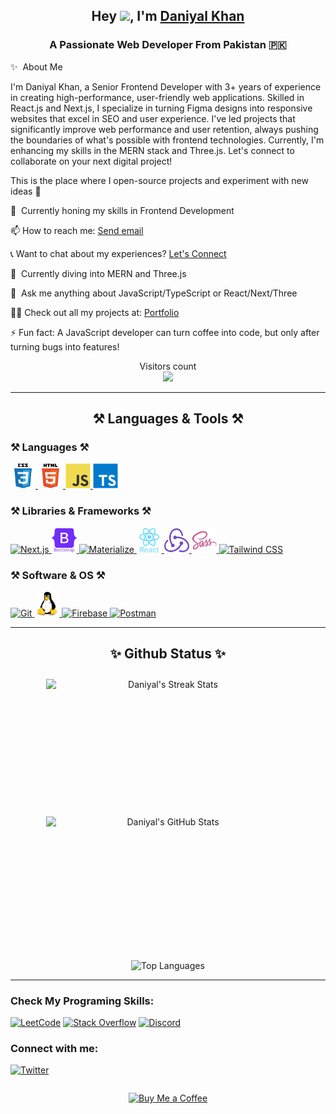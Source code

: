 <h2 align="center">Hey <img src="https://media.giphy.com/media/hvRJCLFzcasrR4ia7z/giphy.gif" width="30px">, I'm <a href="https://portfolio-brown-beta-22.vercel.app/">Daniyal Khan</a></h2>

<h3 align="center">A Passionate Web Developer From Pakistan 🇵🇰</h3>
✨&nbsp; About Me

I'm Daniyal Khan, a Senior Frontend Developer with 3+ years of experience in creating high-performance, user-friendly web applications. Skilled in React.js and Next.js, I specialize in turning Figma designs into responsive websites that excel in SEO and user experience. I've led projects that significantly improve web performance and user retention, always pushing the boundaries of what's possible with frontend technologies. Currently, I'm enhancing my skills in the MERN stack and Three.js. Let's connect to collaborate on your next digital project!

This is the place where I open-source projects and experiment with new ideas :rofl: <br />

🌟  Currently honing my skills in Frontend Development

📫 How to reach me: <a href="mailto:d4n.kh4n@gmail.com">Send email</a>

📞 Want to chat about my experiences? <a href="https://calendly.com/daniyal-khan0520/30min" target="blank">Let's Connect</a>

🌱  Currently diving into MERN and Three.js

💬  Ask me anything about JavaScript/TypeScript or React/Next/Three

👨‍💻 Check out all my projects at: <a href="https://portfolio-brown-beta-22.vercel.app/project" target="blank">Portfolio</a>

⚡ Fun fact: A JavaScript developer can turn coffee into code, but only after turning bugs into features!

<p align="center"> 
  Visitors count<br>
  <img src="https://profile-counter.glitch.me/daniits/count.svg" />
</p>

<hr/>
<h2 align="center">⚒️ Languages & Tools ⚒️</h2>
<h3 align="left">⚒️ Languages ⚒️</h3>
<p align="left"> 
  <a href="https://www.w3schools.com/css/" target="_blank" rel="noreferrer"> 
    <img src="https://raw.githubusercontent.com/devicons/devicon/master/icons/css3/css3-original-wordmark.svg" alt="CSS3" width="40" height="40"/> 
  </a> 
  <a href="https://www.w3.org/html/" target="_blank" rel="noreferrer"> 
    <img src="https://raw.githubusercontent.com/devicons/devicon/master/icons/html5/html5-original-wordmark.svg" alt="HTML5" width="40" height="40"/> 
  </a> 
  <a href="https://developer.mozilla.org/en-US/docs/Web/JavaScript" target="_blank" rel="noreferrer"> 
    <img src="https://raw.githubusercontent.com/devicons/devicon/master/icons/javascript/javascript-original.svg" alt="JavaScript" width="40" height="40"/> 
  </a> 
  <a href="https://www.typescriptlang.org/" target="_blank" rel="noreferrer"> 
    <img src="https://raw.githubusercontent.com/devicons/devicon/master/icons/typescript/typescript-original.svg" alt="TypeScript" width="40" height="40"/> 
  </a> 
</p>

<h3 align="left">⚒️ Libraries & Frameworks ⚒️</h3>
<p align="left">  
  <a href="https://nextjs.org/" target="_blank" rel="noreferrer"> 
    <img src="https://cdn.worldvectorlogo.com/logos/nextjs-2.svg" alt="Next.js" width="40" height="40"/> 
  </a>
  <a href="https://getbootstrap.com" target="_blank" rel="noreferrer"> 
    <img src="https://raw.githubusercontent.com/devicons/devicon/master/icons/bootstrap/bootstrap-plain-wordmark.svg" alt="Bootstrap" width="40" height="40"/> 
  </a> 
  <a href="https://materializecss.com/" target="_blank" rel="noreferrer"> 
    <img src="https://raw.githubusercontent.com/prplx/svg-logos/5585531d45d294869c4eaab4d7cf2e9c167710a9/svg/materialize.svg" alt="Materialize" width="40" height="40"/> 
  </a> 
  <a href="https://reactjs.org/" target="_blank" rel="noreferrer"> 
    <img src="https://raw.githubusercontent.com/devicons/devicon/master/icons/react/react-original-wordmark.svg" alt="React" width="40" height="40"/> 
  </a> 
  <a href="https://redux.js.org" target="_blank" rel="noreferrer"> 
    <img src="https://raw.githubusercontent.com/devicons/devicon/master/icons/redux/redux-original.svg" alt="Redux" width="40" height="40"/> 
  </a> 
  <a href="https://sass-lang.com" target="_blank" rel="noreferrer"> 
    <img src="https://raw.githubusercontent.com/devicons/devicon/master/icons/sass/sass-original.svg" alt="Sass" width="40" height="40"/> 
  </a> 
  <a href="https://tailwindcss.com/" target="_blank" rel="noreferrer"> 
    <img src="https://www.vectorlogo.zone/logos/tailwindcss/tailwindcss-icon.svg" alt="Tailwind CSS" width="40" height="40"/> 
  </a> 
</p>

<h3 align="left">⚒️ Software & OS ⚒️</h3>
<p align="left"> 
  <a href="https://git-scm.com/" target="_blank" rel="noreferrer"> 
    <img src="https://www.vectorlogo.zone/logos/git-scm/git-scm-icon.svg" alt="Git" width="40" height="40"/> 
  </a> 
  <a href="https://www.linux.org/" target="_blank" rel="noreferrer"> 
    <img src="https://raw.githubusercontent.com/devicons/devicon/master/icons/linux/linux-original.svg" alt="Linux" width="40" height="40"/> 
  </a> 
  <a href="https://firebase.google.com/" target="_blank" rel="noreferrer"> 
    <img src="https://www.vectorlogo.zone/logos/firebase/firebase-icon.svg" alt="Firebase" width="40" height="40"/> 
  </a> 
  <a href="https://postman.com" target="_blank" rel="noreferrer"> 
    <img src="https://www.vectorlogo.zone/logos/getpostman/getpostman-icon.svg" alt="Postman" width="40" height="40"/> 
  </a>
</p>

<hr/>

<!-- Github Status -->

<h2 align="center">✨ Github Status ✨</h2>
<div align="center" style="display: flex; flex-wrap: wrap; justify-content: center;">
  <img align="left" width="390" height="200" src="https://github-readme-streak-stats.herokuapp.com/?user=daniits&theme=react&border_radius=10" alt="Daniyal's Streak Stats" style="margin: 10px;" />
  <img align="right" width="390" height="200" src="https://github-readme-stats.vercel.app/api?username=daniits&show_icons=true&theme=react&border_radius=10" alt="Daniyal's GitHub Stats" style="margin: 10px;" />
</div>
<div align="center" style="margin-top: 20px;">
  <img width="390" src="https://github-readme-stats.vercel.app/api/top-langs/?username=daniits&hide=HTML&langs_count=8&layout=compact&theme=react&border_radius=10" alt="Top Languages" />
</div>
<hr/>
<h3 align="left">Check My Programing Skills:</h3>
<p align="left">
  <a href="https://leetcode.com/u/user0020tM/r" target="blank"><img src="https://raw.githubusercontent.com/rahuldkjain/github-profile-readme-generator/master/src/images/icons/Social/leet-code.svg" alt="LeetCode" height="30" width="40" /></a>
  <a href="https://stackoverflow.com/users/16118926/daniyal-khan" target="blank"><img src="https://raw.githubusercontent.com/rahuldkjain/github-profile-readme-generator/master/src/images/icons/Social/stack-overflow.svg" alt="Stack Overflow" height="30" width="40" /></a>
  <a href="https://discord.gg/as" target="blank"><img src="https://raw.githubusercontent.com/rahuldkjain/github-profile-readme-generator/master/src/images/icons/Social/discord.svg" alt="Discord" height="30" width="40" /></a>

</p>


<h3 align="left">Connect with me:</h3>
 <p align="left" valign="middle">
  <a href="https://twitter.com/sasa" target="_blank">
    <img src="https://raw.githubusercontent.com/rahuldkjain/github-profile-readme-generator/master/src/images/icons/Social/twitter.svg" alt="Twitter" height="30" width="40" />
  </a>
  <!-- <a href="https://www.linkedin.com/in/daniyalkhanengr/" target="_blank">
    <img src="https://raw.githubusercontent.com/rahuldkjain/github-profile-readme-generator/master/src/images/icons/Social/linked-in-alt.svg" alt="LinkedIn" height="30" width="40" />
  </a>
  <a href="https://web.facebook.com/itz.daniyakhan/" target="_blank">
    <img src="https://raw.githubusercontent.com/rahuldkjain/github-profile-readme-generator/master/src/images/icons/Social/facebook.svg" alt="Facebook" height="30" width="40" />
  </a>
  <a href="https://www.instagram.com/itz_daniyal10/" target="_blank">
    <img src="https://raw.githubusercontent.com/rahuldkjain/github-profile-readme-generator/master/src/images/icons/Social/instagram.svg" alt="Instagram" height="30" width="40" />
  </a>
  <a href="https://dribbble.com/itz_dani" target="_blank">
    <img src="https://raw.githubusercontent.com/rahuldkjain/github-profile-readme-generator/master/src/images/icons/Social/dribbble.svg" alt="Dribbble" height="30" width="40" />
  </a> -->
</p>

<!-- Left Buy Me a Coffee Button -->
<div align="center" style="display: flex; flex-wrap: wrap; justify-content: center; align-items: center;">
<p align="right" valign="middle">
  <a valign="middle" href="https://www.buymeacoffee.com/daniyalkhan">
    <img src="https://cdn.buymeacoffee.com/buttons/v2/default-yellow.png" height="50" width="210" alt="Buy Me a Coffee" />
  </a>
</p>
 

</div>




